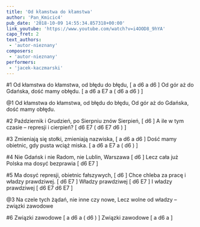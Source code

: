 ```yaml
---
title: 'Od kłamstwa do kłamstwa'
author: 'Pan_Kmicic4'
pub_date: '2018-10-09 14:55:34.857318+00:00'
link_youtube: 'https://www.youtube.com/watch?v=i4OOD8_9hYA'
capo_fret: 2
text_authors:
 - 'autor-nieznany'
composers:
 - 'autor-nieznany'
performers:
 - 'jacek-kaczmarski'
---
```


#1
Od kłamstwa do kłamstwa, od błędu do błędu, [ a d6 a d6 ]
Od gór aż do Gdańska, dość mamy obłędu. [ a d6 a E7 a ( d6 a d6 ) ]

@1
Od kłamstwa do kłamstwa, od błędu do błędu,
Od gór aż do Gdańska, dość mamy obłędu.

#2
Październik i Grudzień, po Sierpniu znów Sierpień, [ d6 ]
A ile w tym czasie – represji i cierpień? [ d6 E7 ( d6 E7 d6 ) ]

#3
Zmieniają się stołki, zmieniają nazwiska, [ a d6 a d6 ]
Dość mamy obietnic, gdy pusta wciąż miska. [ a d6 a E7 a ( d6  ) ]

#4
Nie Gdańsk i nie Radom, nie Lublin, Warszawa  [ d6 ]
Lecz cała już Polska ma dosyć bezprawia [ d6 E7 ]

#5
Ma dosyć represji, obietnic fałszywych, [ d6 ]
Chce chleba za pracę i władzy prawdziwej. [ d6 E7 ]
Władzy prawdziwej [ d6 E7 ]
I władzy prawdziwej [ d6 E7 d6 E7 ]

@3
Na czele tych żądań, nie inne czy nowe,
Lecz wolne od władzy – związki zawodowe 

#6
Związki zawodowe [ a d6 a ( d6 ) ]
Związki zawodowe [ a d6 a ]